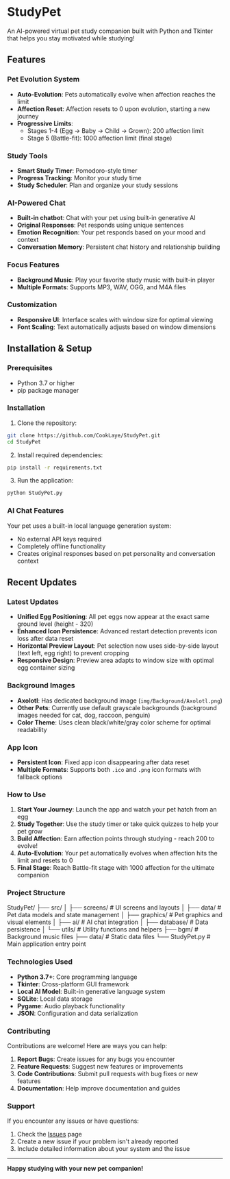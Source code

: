 # StudyPet

An AI-powered virtual pet study companion built with Python and Tkinter that helps you stay motivated while studying!

## Features

### Pet Evolution System
- **Auto-Evolution**: Pets automatically evolve when affection reaches the limit
- **Affection Reset**: Affection resets to 0 upon evolution, starting a new journey
- **Progressive Limits**: 
  - Stages 1-4 (Egg → Baby → Child → Grown): 200 affection limit
  - Stage 5 (Battle-fit): 1000 affection limit (final stage)

### Study Tools
- **Smart Study Timer**: Pomodoro-style timer
- **Progress Tracking**: Monitor your study time
- **Study Scheduler**: Plan and organize your study sessions

### AI-Powered Chat
- **Built-in chatbot**: Chat with your pet using built-in generative AI
- **Original Responses**: Pet responds using unique sentences
- **Emotion Recognition**: Your pet responds based on your mood and context
- **Conversation Memory**: Persistent chat history and relationship building

### Focus Features
- **Background Music**: Play your favorite study music with built-in player
- **Multiple Formats**: Supports MP3, WAV, OGG, and M4A files

### Customization
- **Responsive UI**: Interface scales with window size for optimal viewing
- **Font Scaling**: Text automatically adjusts based on window dimensions

## Installation & Setup

### Prerequisites
- Python 3.7 or higher
- pip package manager

### Installation
1. Clone the repository:
```bash
git clone https://github.com/CookLaye/StudyPet.git
cd StudyPet
```

2. Install required dependencies:
```bash
pip install -r requirements.txt
```

3. Run the application:
```bash
python StudyPet.py
```

### AI Chat Features
Your pet uses a built-in local language generation system:
- No external API keys required
- Completely offline functionality
- Creates original responses based on pet personality and conversation context

## Recent Updates

### Latest Updates
- **Unified Egg Positioning**: All pet eggs now appear at the exact same ground level (height - 320)
- **Enhanced Icon Persistence**: Advanced restart detection prevents icon loss after data reset
- **Horizontal Preview Layout**: Pet selection now uses side-by-side layout (text left, egg right) to prevent cropping
- **Responsive Design**: Preview area adapts to window size with optimal egg container sizing

### Background Images
- **Axolotl**: Has dedicated background image (`img/Background/Axolotl.png`)
- **Other Pets**: Currently use default grayscale backgrounds (background images needed for cat, dog, raccoon, penguin)
- **Color Theme**: Uses clean black/white/gray color scheme for optimal readability

### App Icon
- **Persistent Icon**: Fixed app icon disappearing after data reset
- **Multiple Formats**: Supports both `.ico` and `.png` icon formats with fallback options


### How to Use

1. **Start Your Journey**: Launch the app and watch your pet hatch from an egg
2. **Study Together**: Use the study timer or take quick quizzes to help your pet grow
3. **Build Affection**: Earn affection points through studying - reach 200 to evolve!
4. **Auto-Evolution**: Your pet automatically evolves when affection hits the limit and resets to 0
5. **Final Stage**: Reach Battle-fit stage with 1000 affection for the ultimate companion

### Project Structure

StudyPet/
├── src/
│   ├── screens/          # UI screens and layouts
│   ├── data/             # Pet data models and state management
│   ├── graphics/         # Pet graphics and visual elements
│   ├── ai/               # AI chat integration
│   ├── database/         # Data persistence
│   └── utils/            # Utility functions and helpers
├── bgm/                  # Background music files
├── data/                 # Static data files
└── StudyPet.py          # Main application entry point

### Technologies Used

- **Python 3.7+**: Core programming language
- **Tkinter**: Cross-platform GUI framework
- **Local AI Model**: Built-in generative language system
- **SQLite**: Local data storage
- **Pygame**: Audio playback functionality
- **JSON**: Configuration and data serialization

### Contributing

Contributions are welcome! Here are ways you can help:

1. **Report Bugs**: Create issues for any bugs you encounter
2. **Feature Requests**: Suggest new features or improvements
3. **Code Contributions**: Submit pull requests with bug fixes or new features
4. **Documentation**: Help improve documentation and guides

### Support 

If you encounter any issues or have questions:
1. Check the [Issues](https://github.com/CookLaye090/StudyPet/issues) page
2. Create a new issue if your problem isn't already reported
3. Include detailed information about your system and the issue

---

**Happy studying with your new pet companion!**